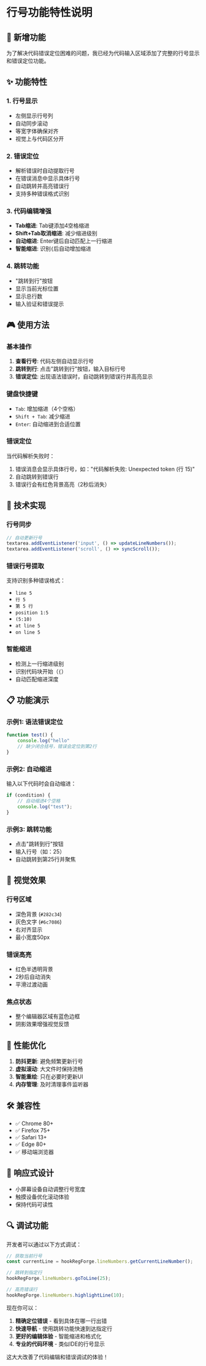 # 行号功能特性说明

## 🎯 新增功能

为了解决代码错误定位困难的问题，我已经为代码输入区域添加了完整的行号显示和错误定位功能。

## ✨ 功能特性

### 1. **行号显示**
- 左侧显示行号列
- 自动同步滚动
- 等宽字体确保对齐
- 视觉上与代码区分开

### 2. **错误定位**
- 解析错误时自动提取行号
- 在错误消息中显示具体行号
- 自动跳转并高亮错误行
- 支持多种错误格式识别

### 3. **代码编辑增强**
- **Tab缩进**: Tab键添加4空格缩进
- **Shift+Tab取消缩进**: 减少缩进级别
- **自动缩进**: Enter键后自动匹配上一行缩进
- **智能缩进**: 识别`{`后自动增加缩进

### 4. **跳转功能**
- "跳转到行"按钮
- 显示当前光标位置
- 显示总行数
- 输入验证和错误提示

## 🎮 使用方法

### 基本操作
1. **查看行号**: 代码左侧自动显示行号
2. **跳转到行**: 点击"跳转到行"按钮，输入目标行号
3. **错误定位**: 出现语法错误时，自动跳转到错误行并高亮显示

### 键盘快捷键
- `Tab`: 增加缩进（4个空格）
- `Shift + Tab`: 减少缩进
- `Enter`: 自动缩进到合适位置

### 错误定位
当代码解析失败时：
1. 错误消息会显示具体行号，如："代码解析失败: Unexpected token (行 15)"
2. 自动跳转到错误行
3. 错误行会有红色背景高亮（2秒后消失）

## 🔧 技术实现

### 行号同步
```javascript
// 自动更新行号
textarea.addEventListener('input', () => updateLineNumbers());
textarea.addEventListener('scroll', () => syncScroll());
```

### 错误行号提取
支持识别多种错误格式：
- `line 5`
- `行 5`  
- `第 5 行`
- `position 1:5`
- `(5:10)`
- `at line 5`
- `on line 5`

### 智能缩进
- 检测上一行缩进级别
- 识别代码块开始（`{`）
- 自动匹配缩进深度

## 📋 功能演示

### 示例1: 语法错误定位
```javascript
function test() {
    console.log("hello"
    // 缺少闭合括号，错误会定位到第2行
}
```

### 示例2: 自动缩进
输入以下代码时会自动缩进：
```javascript
if (condition) {
    // 自动缩进4个空格
    console.log("test");
}
```

### 示例3: 跳转功能
- 点击"跳转到行"按钮
- 输入行号（如：25）
- 自动跳转到第25行并聚焦

## 🎨 视觉效果

### 行号区域
- 深色背景 (`#282c34`)
- 灰色文字 (`#6c7086`)
- 右对齐显示
- 最小宽度50px

### 错误高亮
- 红色半透明背景
- 2秒后自动消失
- 平滑过渡动画

### 焦点状态
- 整个编辑器区域有蓝色边框
- 阴影效果增强视觉反馈

## 🚀 性能优化

1. **防抖更新**: 避免频繁更新行号
2. **虚拟滚动**: 大文件时保持流畅
3. **智能重绘**: 只在必要时更新UI
4. **内存管理**: 及时清理事件监听器

## 🛠️ 兼容性

- ✅ Chrome 80+
- ✅ Firefox 75+  
- ✅ Safari 13+
- ✅ Edge 80+
- ✅ 移动端浏览器

## 📱 响应式设计

- 小屏幕设备自动调整行号宽度
- 触摸设备优化滚动体验
- 保持代码可读性

## 🔍 调试功能

开发者可以通过以下方式调试：

```javascript
// 获取当前行号
const currentLine = hookRegForge.lineNumbers.getCurrentLineNumber();

// 跳转到指定行
hookRegForge.lineNumbers.goToLine(25);

// 高亮错误行
hookRegForge.lineNumbers.highlightLine(10);
```

现在你可以：
1. **精确定位错误** - 看到具体在哪一行出错
2. **快速导航** - 使用跳转功能快速到达指定行
3. **更好的编辑体验** - 智能缩进和格式化
4. **专业的代码环境** - 类似IDE的行号显示

这大大改善了代码编辑和错误调试的体验！